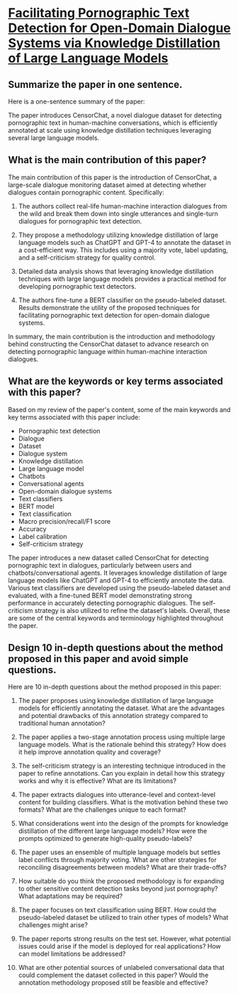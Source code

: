 # [Facilitating Pornographic Text Detection for Open-Domain Dialogue   Systems via Knowledge Distillation of Large Language Models](https://arxiv.org/abs/2403.13250)

## Summarize the paper in one sentence.

 Here is a one-sentence summary of the paper:

The paper introduces CensorChat, a novel dialogue dataset for detecting pornographic text in human-machine conversations, which is efficiently annotated at scale using knowledge distillation techniques leveraging several large language models.


## What is the main contribution of this paper?

 The main contribution of this paper is the introduction of CensorChat, a large-scale dialogue monitoring dataset aimed at detecting whether dialogues contain pornographic content. Specifically:

1) The authors collect real-life human-machine interaction dialogues from the wild and break them down into single utterances and single-turn dialogues for pornographic text detection. 

2) They propose a methodology utilizing knowledge distillation of large language models such as ChatGPT and GPT-4 to annotate the dataset in a cost-efficient way. This includes using a majority vote, label updating, and a self-criticism strategy for quality control.

3) Detailed data analysis shows that leveraging knowledge distillation techniques with large language models provides a practical method for developing pornographic text detectors. 

4) The authors fine-tune a BERT classifier on the pseudo-labeled dataset. Results demonstrate the utility of the proposed techniques for facilitating pornographic text detection for open-domain dialogue systems.

In summary, the main contribution is the introduction and methodology behind constructing the CensorChat dataset to advance research on detecting pornographic language within human-machine interaction dialogues.


## What are the keywords or key terms associated with this paper?

 Based on my review of the paper's content, some of the main keywords and key terms associated with this paper include:

- Pornographic text detection
- Dialogue 
- Dataset
- Dialogue system
- Knowledge distillation
- Large language model
- Chatbots
- Conversational agents
- Open-domain dialogue systems
- Text classifiers 
- BERT model
- Text classification
- Macro precision/recall/F1 score
- Accuracy
- Label calibration
- Self-criticism strategy

The paper introduces a new dataset called CensorChat for detecting pornographic text in dialogues, particularly between users and chatbots/conversational agents. It leverages knowledge distillation of large language models like ChatGPT and GPT-4 to efficiently annotate the data. Various text classifiers are developed using the pseudo-labeled dataset and evaluated, with a fine-tuned BERT model demonstrating strong performance in accurately detecting pornographic dialogues. The self-criticism strategy is also utilized to refine the dataset's labels. Overall, these are some of the central keywords and terminology highlighted throughout the paper.


## Design 10 in-depth questions about the method proposed in this paper and avoid simple questions.

 Here are 10 in-depth questions about the method proposed in this paper:

1. The paper proposes using knowledge distillation of large language models for efficiently annotating the dataset. What are the advantages and potential drawbacks of this annotation strategy compared to traditional human annotation? 

2. The paper applies a two-stage annotation process using multiple large language models. What is the rationale behind this strategy? How does it help improve annotation quality and coverage?

3. The self-criticism strategy is an interesting technique introduced in the paper to refine annotations. Can you explain in detail how this strategy works and why it is effective? What are its limitations?

4. The paper extracts dialogues into utterance-level and context-level content for building classifiers. What is the motivation behind these two formats? What are the challenges unique to each format? 

5. What considerations went into the design of the prompts for knowledge distillation of the different large language models? How were the prompts optimized to generate high-quality pseudo-labels?

6. The paper uses an ensemble of multiple language models but settles label conflicts through majority voting. What are other strategies for reconciling disagreements between models? What are their trade-offs?

7. How suitable do you think the proposed methodology is for expanding to other sensitive content detection tasks beyond just pornography? What adaptations may be required?

8. The paper focuses on text classification using BERT. How could the pseudo-labeled dataset be utilized to train other types of models? What challenges might arise?

9. The paper reports strong results on the test set. However, what potential issues could arise if the model is deployed for real applications? How can model limitations be addressed?  

10. What are other potential sources of unlabeled conversational data that could complement the dataset collected in this paper? Would the annotation methodology proposed still be feasible and effective?
